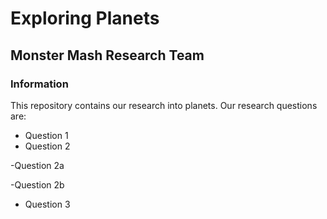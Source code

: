 # Exploring Planets

## Monster Mash Research Team

### Information

This repository contains our research into planets. Our research questions are:
* Question 1
* Question 2

 -Question 2a
 
 -Question 2b
 
* Question 3
